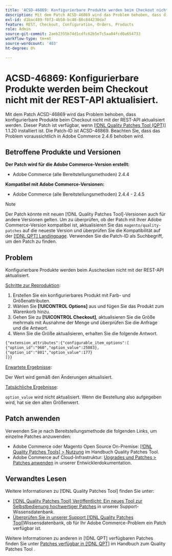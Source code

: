 ```yaml
---
title: 'ACSD-46869: Konfigurierbare Produkte werden beim Checkout nicht mit der REST-API aktualisiert.'
description: Mit dem Patch ACSD-46869 wird das Problem behoben, dass die konfigurierbaren Produkte beim Checkout nicht mit der REST-API aktualisiert werden. Dieser Patch ist verfügbar, wenn das [Quality Patches Tool (QPT)](/help/announcements/adobe-commerce-announcements/magento-quality-patches-released-new-tool-to-self-serve-quality-patches.md) 1.1.20 installiert ist. Die Patch-ID ist ACSD-46869. Beachten Sie, dass das Problem voraussichtlich in Adobe Commerce 2.4.6 behoben wird.
exl-id: d1bac489-f0f3-4b50-bc48-86c844230da7
feature: REST, Checkout, Configuration, Orders, Products
role: Admin
source-git-commit: 2aeb2355b74d1cdfc62b5e7c5aa04fcd0a654733
workflow-type: tm+mt
source-wordcount: '403'
ht-degree: 0%

---
```


# ACSD-46869: Konfigurierbare Produkte werden beim Checkout nicht mit der REST-API aktualisiert.

Mit dem Patch ACSD-46869 wird das Problem behoben, dass konfigurierbare Produkte beim Checkout nicht mit der REST-API aktualisiert werden. Dieser Patch ist verfügbar, wenn [[!DNL Quality Patches Tool (QPT)]](/help/announcements/adobe-commerce-announcements/magento-quality-patches-released-new-tool-to-self-serve-quality-patches.md) 1.1.20 installiert ist. Die Patch-ID ist ACSD-46869. Beachten Sie, dass das Problem voraussichtlich in Adobe Commerce 2.4.6 behoben wird.

## Betroffene Produkte und Versionen

**Der Patch wird für die Adobe Commerce-Version erstellt:**

* Adobe Commerce (alle Bereitstellungsmethoden) 2.4.4

**Kompatibel mit Adobe Commerce-Versionen:**

* Adobe Commerce (alle Bereitstellungsmethoden) 2.4.4 - 2.4.5

>[!NOTE]
>
>Der Patch könnte mit neuen [!DNL Quality Patches Tool]-Versionen auch für andere Versionen gelten. Um zu überprüfen, ob der Patch mit Ihrer Adobe Commerce-Version kompatibel ist, aktualisieren Sie das `magento/quality-patches` auf die neueste Version und überprüfen Sie die Kompatibilität auf der [[!DNL QPT] Landingpage](https://experienceleague.adobe.com/tools/commerce-quality-patches/index.html). Verwenden Sie die Patch-ID als Suchbegriff, um den Patch zu finden.

## Problem

Konfigurierbare Produkte werden beim Auschecken nicht mit der REST-API aktualisiert.

<u>Schritte zur Reproduktion</u>:

1. Erstellen Sie ein konfigurierbares Produkt mit Farb- und Größenattributen.
1. Wählen Sie **[!UICONTROL Options]** aus und fügen Sie das Produkt zum Warenkorb hinzu.
1. Gehen Sie zu **[!UICONTROL Checkout]**, aktualisieren Sie die Größe mehrmals mit Ausnahme der Menge und überprüfen Sie die Anfrage und die Antwort.
1. Wenn Sie die Größe aktualisieren, erhalten Sie die folgende Antwort.

```REST API
{"extension_attributes":{"configurable_item_options":[
{"option_id":"960","option_value":25083},
{"option_id":"801","option_value":177}
]}}
```

<u>Erwartete Ergebnisse</u>:

Der Wert wird gemäß den Änderungen aktualisiert.

<u>Tatsächliche Ergebnisse</u>:

`option_value` wird nicht aktualisiert. Wenn die Bestellung also aufgegeben wird, hat sie den alten Größenwert.

## Patch anwenden

Verwenden Sie je nach Bereitstellungsmethode die folgenden Links, um einzelne Patches anzuwenden:

* Adobe Commerce oder Magento Open Source On-Premise: [[!DNL Quality Patches Tools] > Nutzung](https://experienceleague.adobe.com/docs/commerce-operations/tools/quality-patches-tool/usage.html) im Handbuch Quality Patches Tool.
* Adobe Commerce auf Cloud-Infrastruktur: [Upgrades und Patches > Patches anwenden](https://experienceleague.adobe.com/en/docs/commerce-cloud-service/user-guide/develop/upgrade/apply-patches) in unserer Entwicklerdokumentation.

## Verwandtes Lesen

Weitere Informationen zu [!DNL Quality Patches Tool] finden Sie unter:

* [[!DNL Quality Patches Tool] Veröffentlicht: Ein neues Tool zur Selbstbedienung hochwertiger Patches](/help/announcements/adobe-commerce-announcements/magento-quality-patches-released-new-tool-to-self-serve-quality-patches.md) in unserer Support-Wissensdatenbank.
* [Überprüfen Sie in unserer Support [!DNL Quality Patches Tool]](https://experienceleague.adobe.com/docs/commerce-knowledge-base/kb/support-tools/patches/check-patch-for-magento-issue-with-magento-quality-patches.html)Wissensdatenbank, ob für Ihr Adobe Commerce-Problem ein Patch verfügbar ist.

Weitere Informationen zu anderen in [!DNL QPT] verfügbaren Patches finden Sie unter [Patches verfügbar in [!DNL QPT]](https://experienceleague.adobe.com/tools/commerce-quality-patches/index.html) im Handbuch zum Quality Patches Tool .
